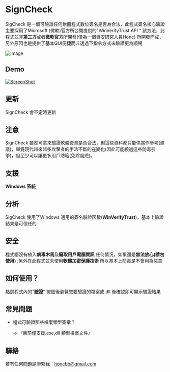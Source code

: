 # SignCheck
SigCheck 是一個可驗證任何軟體程式數位簽名是否為合法，此程式簽名核心驗證主要採用了Microsoft (微軟)官方所公開提供的"WinVerifyTrust API " 該方法，此程式並非**第三方**或者**微軟官方**所開發(僅為一個資安研究人員Honc) 所開發而成，另外原因也是提供了基本GUI便捷而非透過下指令方式來驗證更為順暢

![image](https://i.imgur.com/HVoTxzs.jpeg)

## Demo

[![ScreenShot](https://i.imgur.com/MVksKr8.jpeg)](https://www.youtube.com/watch?v=pUcM9cL5uu0&feature=youtu.be)

## 更新

SignCheck 會不定時更新

## 注意

SignCheck 雖然可拿來驗證軟體簽章是否合法，但這些資料都只能供當作參考(建議)，畢竟現代越來越多攻擊者的手法不斷的在變化(因此可能繞過這些防毒引擎)，但至少可以讓更多用戶防範(免除風險)。

## 支援

**Windows 系統**

## 分析

SigCheck 使用了Windows 通用的簽名驗證函數(**WinVerifyTrust**)，基本上驗證結果是可信任的

## 安全

程式絕沒有植入**病毒木馬**及**竊取用戶電腦資訊** 任何情況，如果還是**無法放心(請勿使用)** ;另外在此程式並未使用**軟體加密保護技術** 所以基本上防毒是不會判為惡意

## 如何使用？

點選程式內的"**驗證**" 按鈕後瀏覽您要驗證的檔案或.dll 後確認即可顯示驗證結果

## 常見問題

* 程式可驗證那些檔案類型簽章 ? 

    → 『目前僅支援.exe,dll 類型檔案文件』
    
 
 ## 聯絡

若有任何問題請聯繫我：honcbb@gmail.com
  
